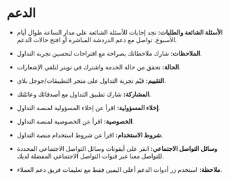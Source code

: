 # **الدعم**

- **الأسئلة الشائعة والطلبات:** تجد إجابات للأسئلة الشائعة على مدار الساعة طوال أيام الأسبوع. تواصل مع دعم الدردشة المباشرة أو افتح حالات الدعم.
- **الملاحظات:** شارك ملاحظاتك بصراحة مع اقتراحات لتحسين تجربة التداول.
- **الحالة:** تحقق من حالة الخدمة واشترك في تويتر لتلقي الإشعارات.
- **التقييم:** قيّم تجربة التداول على متجر التطبيقات/جوجل بلاي.
- **المشاركة:** شارك تطبيق التداول مع أصدقائك وعائلتك.
- **إخلاء المسؤولية:** اقرأ عن إخلاء المسؤولية لمنصة التداول.
- **الخصوصية:** اقرأ عن الخصوصية لمنصة التداول.
- **شروط الاستخدام:** اقرأ عن شروط استخدام منصة التداول.
- **وسائل التواصل الاجتماعي:** انقر على أيقونات وسائل التواصل الاجتماعي المحددة للتواصل معنا عبر قنوات التواصل الاجتماعي المفضلة لديك.

- **ملاحظة:** استخدم زر أدوات الدعم أعلى اليمين فقط مع تعليمات فريق دعم العملاء.

